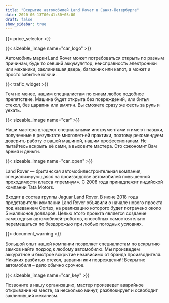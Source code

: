 ```yaml
---
title: "Вскрытие автомобилей Land Rover в Санкт-Петербурге"
date: 2020-06-13T00:41:30+03:00
draft: false
show_sidebar: true
---
```


{{< price_selector >}}

{{< sizeable_image name="car_logo" >}}

Автомобиль марки Land Rover может потребоваться открыть по разным причинам, будь то севший аккумулятор, неисправность электроники или механики, заклинившая дверь, багажник или капот, а может и просто забытые ключи. 

{{< trafic_widget >}}

Тем не менее, нашим специалистам по силам любое подобное препятствие. Машина будет открыта без повреждений, или битья стекол, без царапин или вмятин. Вы сможете сразу же сесть за руль и уехать.

{{< sizeable_image name="car" >}}

Наши мастера владеют специальными инструментами и имеют навыки, полученные в результате многолетней практики, поэтому рекомендуем доверить работу с вашей машиной, нашим профессионалам. Не пытайтесь вскрыть её сами, а вызовите мастера. Это сэкономит Вам время и деньги.

{{< sizeable_image name="car_open" >}}

Land Rover — британская автомобилестроительная компания, специализирующаяся на производстве автомобилей повышенной проходимости класса «премиум». С 2008 года принадлежит индийской компании Tata Motors. 

Входит в состав группы Jaguar Land Rover. В июне 2018 года представители компании Land Rover объявили о начале нового проекта под названием Cortex, на реализацию которого будет потрачено около 5 миллионов долларов. Целью этого проекта является создание самоходных автомобилей-роботов, способных самостоятельно перемещаться по бездорожью при любых погодных условиях.

{{< document_warning >}}

Большой опыт нашей компании позволяет специалистам по вскрытию замков найти подход к любому автомобилю. Мы произведем аккуратное и быстрое вскрытие независимо от брэнда производителя. Никаких разбитых стекол, царапин или повреждений! Вскрытие автомобиля – дело обычно срочное. 

{{< sizeable_image name="car_key" >}}

Позвоните в нашу организацию, мастер произведет аварийное открывание на месте, за несколько минут, разблокирует и освободит заклинивший механизм.